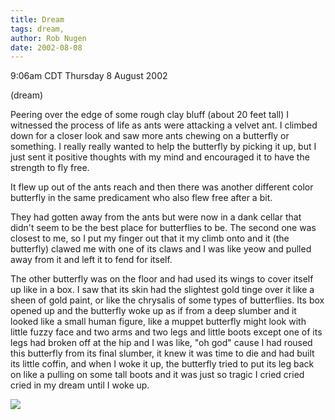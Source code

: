 ```yaml
---
title: Dream
tags: dream, 
author: Rob Nugen
date: 2002-08-08
---
```


<p class=date>9:06am CDT Thursday 8 August 2002</p>

<p class=note>(dream)</p>

<p class=dream>Peering over the edge of some rough clay bluff (about
20 feet tall) I witnessed the process of life as ants were attacking a
velvet ant.  I climbed down for a closer look and saw more ants
chewing on a butterfly or something.  I really really wanted to help
the butterfly by picking it up, but I just sent it positive thoughts
with my mind and encouraged it to have the strength to fly free.</p>

<p class=dream>It flew up out of the ants reach and then there was another
different color butterfly in the same predicament who also flew free
after a bit.</p>

<p class=dream>They had gotten away from the ants but were now in a dank cellar
that didn't seem to be the best place for butterflies to be.  The
second one was closest to me, so I put my finger out that it my climb
onto and it (the butterfly) clawed me with one of its claws and I was
like yeow and pulled away from it and left it to fend for itself.</p>

<p class=dream>The other butterfly was on the floor and had used its
wings to cover itself up like in a box.  I saw that its skin had the
slightest gold tinge over it like a sheen of gold paint, or like the
chrysalis of some types of butterflies.  Its box opened up and the
butterfly woke up as if from a deep slumber and it looked like a small
human figure, like a muppet butterfly might look with little fuzzy
face and two arms and two legs and little boots except one of its legs
had broken off at the hip and I was like, "oh god" cause I had roused
this butterfly from its final slumber, it knew it was time to die and
had built its little coffin, and when I woke it up, the butterfly
tried to put its leg back on like a pulling on some tall boots and it
was just so tragic I cried cried cried in my dream until I woke
up.</p>

<p><img src="/images/rob/wL-ROB.gif"/></p>
